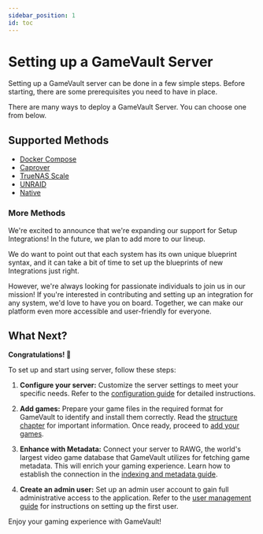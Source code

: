 ```yaml
---
sidebar_position: 1
id: toc
---
```


# Setting up a GameVault Server

Setting up a GameVault server can be done in a few simple steps. Before starting, there are some prerequisites you need to have in place.

There are many ways to deploy a GameVault Server. You can choose one from below.

## Supported Methods

- [Docker Compose](docker-compose)
- [Caprover](caprover)
- [TrueNAS Scale](truenas-scale)
- [UNRAID](unraid)
- [Native](native)

### More Methods

We're excited to announce that we're expanding our support for Setup Integrations! In the future, we plan to add more to our lineup.

We do want to point out that each system has its own unique blueprint syntax, and it can take a bit of time to set up the blueprints of new Integrations just right.

However, we're always looking for passionate individuals to join us in our mission! If you're interested in contributing and setting up an integration for any system, we'd love to have you on board. Together, we can make our platform even more accessible and user-friendly for everyone.

## What Next?

**Congratulations! 🥳**

To set up and start using server, follow these steps:

1. **Configure your server:** Customize the server settings to meet your specific needs. Refer to the [configuration guide](../configuration.md) for detailed instructions.

2. **Add games:** Prepare your game files in the required format for GameVault to identify and install them correctly. Read the [structure chapter](../structure.md) for important information. Once ready, proceed to [add your games](../adding-games.md).

3. **Enhance with Metadata:** Connect your server to RAWG, the world's largest video game database that GameVault utilizes for fetching game metadata. This will enrich your gaming experience. Learn how to establish the connection in the [indexing and metadata guide](../indexing-and-metadata.md).

4. **Create an admin user:** Set up an admin user account to gain full administrative access to the application. Refer to the [user management guide](../user-management.md) for instructions on setting up the first user.

Enjoy your gaming experience with GameVault!
